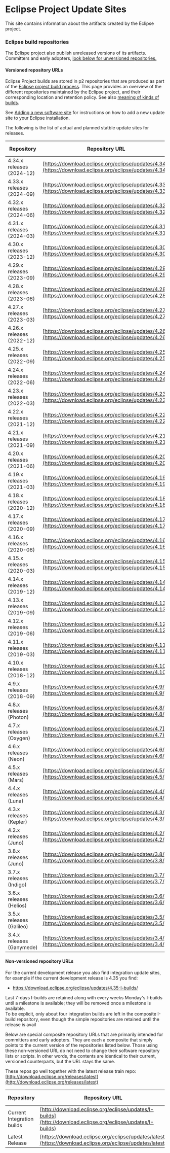 Eclipse Project Update Sites
============================

This site contains information about the artifacts created by the Eclipse project.


### Eclipse build repositories

The Eclispe project also publish unreleased versions of its artifacts.
Committers and early adopters, [look below for unversioned repositories.](#Non-versioned-repository-URLs)

#### Versioned repository URLs

Eclipse Project builds are stored in p2 repositories that are produced as part of the [Eclipse project build process](https://www.eclipse.org/eclipse/platform-releng/buildSchedule.html). 
This page provides an overview of the different repositories maintained by the Eclipse project, and their corresponding location and retention policy. 
See also [meaning of kinds of builds](https://download.eclipse.org/eclipse/downloads/build_types.html).

See [Adding a new software site](http://help.eclipse.org/latest/index.jsp?topic=/org.eclipse.platform.doc.user/tasks/tasks-127.htm) for instructions on how to add a new update site to your Eclipse installation.


The following is the list of actual and planned statble update sites for releases.

| Repository | Repository URL | Retention Policys |
| --- | --- | --- |
| 4.34.x releases (2024-12) | [https://download.eclipse.org/eclipse/updates/4.34/](https://download.eclipse.org/eclipse/updates/4.34/) | Retained Indefinitely |
| 4.33.x releases (2024-09) | [https://download.eclipse.org/eclipse/updates/4.33/](https://download.eclipse.org/eclipse/updates/4.33/) | Retained Indefinitely |
| 4.32.x releases (2024-06) | [https://download.eclipse.org/eclipse/updates/4.32/](https://download.eclipse.org/eclipse/updates/4.32/) | Retained Indefinitely |
| 4.31.x releases (2024-03) | [https://download.eclipse.org/eclipse/updates/4.31/](https://download.eclipse.org/eclipse/updates/4.31/) | Retained Indefinitely |
| 4.30.x releases (2023-12) | [https://download.eclipse.org/eclipse/updates/4.30/](https://download.eclipse.org/eclipse/updates/4.30/) | Retained Indefinitely |
| 4.29.x releases (2023-09) | [https://download.eclipse.org/eclipse/updates/4.29/](https://download.eclipse.org/eclipse/updates/4.29/) | Retained Indefinitely |
| 4.28.x releases (2023-06) | [https://download.eclipse.org/eclipse/updates/4.28/](https://download.eclipse.org/eclipse/updates/4.28/) | Retained Indefinitely |
| 4.27.x releases (2023-03) | [https://download.eclipse.org/eclipse/updates/4.27/](https://download.eclipse.org/eclipse/updates/4.27/) | Retained Indefinitely |
| 4.26.x releases (2022-12) | [https://download.eclipse.org/eclipse/updates/4.26/](https://download.eclipse.org/eclipse/updates/4.26/) | Retained Indefinitely |
| 4.25.x releases (2022-09) | [https://download.eclipse.org/eclipse/updates/4.25/](https://download.eclipse.org/eclipse/updates/4.25/) | Retained Indefinitely |
| 4.24.x releases (2022-06) | [https://download.eclipse.org/eclipse/updates/4.24/](https://download.eclipse.org/eclipse/updates/4.24/) | Retained Indefinitely |
| 4.23.x releases (2022-03) | [https://download.eclipse.org/eclipse/updates/4.23/](https://download.eclipse.org/eclipse/updates/4.23/) | Retained Indefinitely |
| 4.22.x releases (2021-12) | [https://download.eclipse.org/eclipse/updates/4.22/](https://download.eclipse.org/eclipse/updates/4.22/) | Retained Indefinitely |
| 4.21.x releases (2021-09) | [https://download.eclipse.org/eclipse/updates/4.21/](https://download.eclipse.org/eclipse/updates/4.21/) | Retained Indefinitely |
| 4.20.x releases (2021-06) | [https://download.eclipse.org/eclipse/updates/4.20/](https://download.eclipse.org/eclipse/updates/4.20/) | Retained Indefinitely |
| 4.19.x releases (2021-03) | [https://download.eclipse.org/eclipse/updates/4.19/](https://download.eclipse.org/eclipse/updates/4.19/) | Retained Indefinitely |
| 4.18.x releases (2020-12) | [https://download.eclipse.org/eclipse/updates/4.18/](https://download.eclipse.org/eclipse/updates/4.18/) | Retained Indefinitely |
| 4.17.x releases (2020-09) | [https://download.eclipse.org/eclipse/updates/4.17/](https://download.eclipse.org/eclipse/updates/4.17/) | Retained Indefinitely |
| 4.16.x releases (2020-06) | [https://download.eclipse.org/eclipse/updates/4.16/](https://download.eclipse.org/eclipse/updates/4.16/) | Retained Indefinitely |
| 4.15.x releases (2020-03) | [https://download.eclipse.org/eclipse/updates/4.15/](https://download.eclipse.org/eclipse/updates/4.15/) | Retained Indefinitely |
| 4.14.x releases (2019-12) | [https://download.eclipse.org/eclipse/updates/4.14/](https://download.eclipse.org/eclipse/updates/4.14/) | Retained Indefinitely |
| 4.13.x releases (2019-09) | [https://download.eclipse.org/eclipse/updates/4.13/](https://download.eclipse.org/eclipse/updates/4.13/) | Retained Indefinitely |
| 4.12.x releases (2019-06) | [https://download.eclipse.org/eclipse/updates/4.12/](https://download.eclipse.org/eclipse/updates/4.12/) | Retained Indefinitely |
| 4.11.x releases (2019-03) | [https://download.eclipse.org/eclipse/updates/4.11/](https://download.eclipse.org/eclipse/updates/4.11/) | Retained Indefinitely |
| 4.10.x releases (2018-12) | [https://download.eclipse.org/eclipse/updates/4.10/](https://download.eclipse.org/eclipse/updates/4.10/) | Retained Indefinitely |
| 4.9.x releases (2018-09) | [https://download.eclipse.org/eclipse/updates/4.9/](https://download.eclipse.org/eclipse/updates/4.9/) | Retained Indefinitely |
| 4.8.x releases (Photon) | [https://download.eclipse.org/eclipse/updates/4.8/](https://download.eclipse.org/eclipse/updates/4.8/) | Retained Indefinitely |
| 4.7.x releases (Oxygen) | [https://download.eclipse.org/eclipse/updates/4.7](https://download.eclipse.org/eclipse/updates/4.7) | Retained Indefinitely |
| 4.6.x releases (Neon) | [https://download.eclipse.org/eclipse/updates/4.6/](https://download.eclipse.org/eclipse/updates/4.6/) | Retained Indefinitely |
| 4.5.x releases (Mars) | [https://download.eclipse.org/eclipse/updates/4.5/](https://download.eclipse.org/eclipse/updates/4.5/) | Retained Indefinitely |
| 4.4.x releases (Luna) | [https://download.eclipse.org/eclipse/updates/4.4/](https://download.eclipse.org/eclipse/updates/4.4/) | Retained Indefinitely |
| 4.3.x releases (Kepler) | [https://download.eclipse.org/eclipse/updates/4.3/](https://download.eclipse.org/eclipse/updates/4.3/) | Retained Indefinitely |
| 4.2.x releases (Juno) | [https://download.eclipse.org/eclipse/updates/4.2/](https://download.eclipse.org/eclipse/updates/4.2/) | Retained Indefinitely |
| 3.8.x releases (Juno) | [https://download.eclipse.org/eclipse/updates/3.8/](https://download.eclipse.org/eclipse/updates/3.8/) | Retained Indefinitely |
| 3.7.x releases (Indigo) | [https://download.eclipse.org/eclipse/updates/3.7/](https://download.eclipse.org/eclipse/updates/3.7/) | Retained Indefinitely |
| 3.6.x releases (Helios) | [https://download.eclipse.org/eclipse/updates/3.6/](https://download.eclipse.org/eclipse/updates/3.6/) | Retained Indefinitely |
| 3.5.x releases (Galileo) | [https://download.eclipse.org/eclipse/updates/3.5/](https://download.eclipse.org/eclipse/updates/3.5/) | Retained Indefinitely |
| 3.4.x releases (Ganymede) | [https://download.eclipse.org/eclipse/updates/3.4/](https://download.eclipse.org/eclipse/updates/3.4/) | Retained Indefinitely |

#### Non-versioned repository URLs

For the current development release you also find integration update sites, for example if the current development release is 4.35 you find:

* https://download.eclipse.org/eclipse/updates/4.35-I-builds/ 

Last 7-days I-builds are retained along with every weeks Monday's I-builds until a milestone is available; they will be removed once a milestone is available.   
To be explicit, only about four integration builds are left in the composite I-build repository, even though the simple repositories are retained until the release is avail

Below are special composite repository URLs that are primarily intended for committers and early adopters. 
They are each a composite that simply points to the current version of the repositories listed below. Those using these non-versioned URL do not need to change their software repository lists or scripts. In other words, the contents are identical to their current, versioned counterparts, but the URL stays the same.

These repos go well together with the latest release train repo: [http://download.eclipse.org/releases/latest](http://download.eclipse.org/releases/latest)

| Repository | Repository URL | Retention Policy |
| --- | --- | --- |
| Current Integration builds | [http://download.eclipse.org/eclipse/updates/I-builds](http://download.eclipse.org/eclipse/updates/I-builds) | See above |
| Latest Release | [https://download.eclipse.org/eclipse/updates/latest](https://download.eclipse.org/eclipse/updates/latest) | See above |

